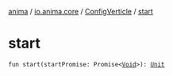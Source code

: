 [anima](../../index.md) / [io.anima.core](../index.md) / [ConfigVerticle](index.md) / [start](./start.md)

# start

`fun start(startPromise: Promise<`[`Void`](https://docs.oracle.com/javase/6/docs/api/java/lang/Void.html)`>): `[`Unit`](https://kotlinlang.org/api/latest/jvm/stdlib/kotlin/-unit/index.html)